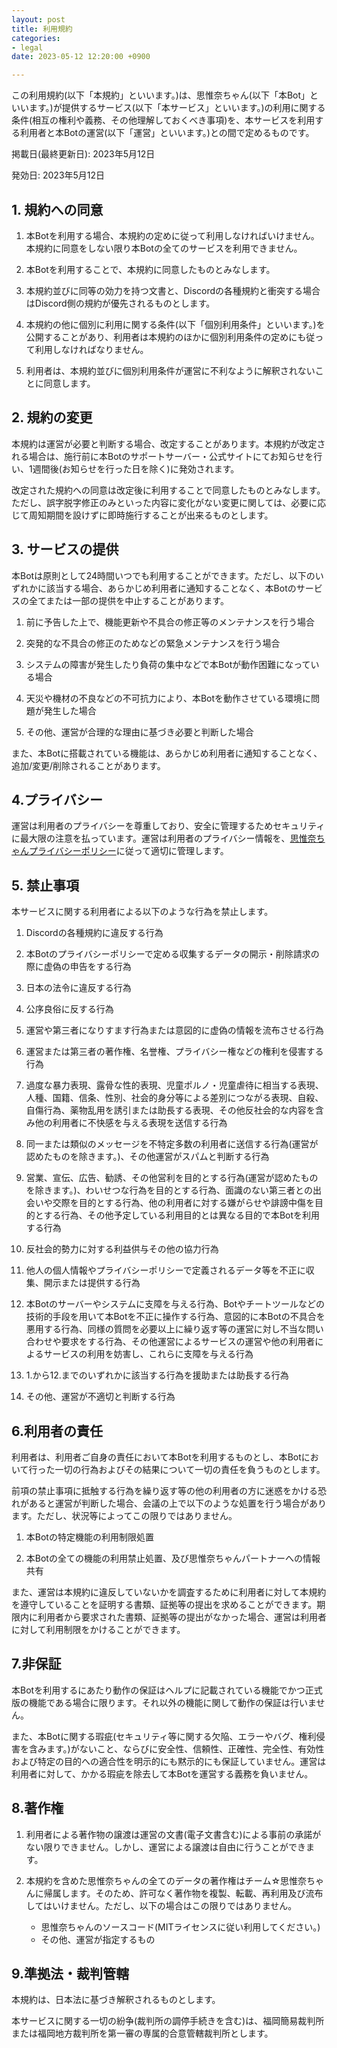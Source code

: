 ```yaml
---
layout: post
title: 利用規約
categories:
- legal
date: 2023-05-12 12:20:00 +0900

---
```

この利用規約(以下「本規約」といいます。)は、思惟奈ちゃん(以下「本Bot」といいます。)が提供するサービス(以下「本サービス」といいます。)の利用に関する条件(相互の権利や義務、その他理解しておくべき事項)を、本サービスを利用する利用者と本Botの運営(以下「運営」といいます。)との間で定めるものです。

掲載日(最終更新日): 2023年5月12日

発効日: 2023年5月12日

## 1. 規約への同意

1. 本Botを利用する場合、本規約の定めに従って利用しなければいけません。本規約に同意をしない限り本Botの全てのサービスを利用できません。

2. 本Botを利用することで、本規約に同意したものとみなします。

3. 本規約並びに同等の効力を持つ文書と、Discordの各種規約と衝突する場合はDiscord側の規約が優先されるものとします。

4. 本規約の他に個別に利用に関する条件(以下「個別利用条件」といいます。)を公開することがあり、利用者は本規約のほかに個別利用条件の定めにも従って利用しなければなりません。

5. 利用者は、本規約並びに個別利用条件が運営に不利なように解釈されないことに同意します。

## 2. 規約の変更

本規約は運営が必要と判断する場合、改定することがあります。本規約が改定される場合は、施行前に本Botのサポートサーバー・公式サイトにてお知らせを行い、1週間後(お知らせを行った日を除く)に発効されます。

改定された規約への同意は改定後に利用することで同意したものとみなします。ただし、誤字脱字修正のみといった内容に変化がない変更に関しては、必要に応じて周知期間を設けずに即時施行することが出来るものとします。

## 3. サービスの提供

本Botは原則として24時間いつでも利用することができます。ただし、以下のいずれかに該当する場合、あらかじめ利用者に通知することなく、本Botのサービスの全てまたは一部の提供を中止することがあります。

1. 前に予告した上で、機能更新や不具合の修正等のメンテナンスを行う場合

2. 突発的な不具合の修正のためなどの緊急メンテナンスを行う場合

3. システムの障害が発生したり負荷の集中などで本Botが動作困難になっている場合

4. 天災や機材の不良などの不可抗力により、本Botを動作させている環境に問題が発生した場合

5. その他、運営が合理的な理由に基づき必要と判断した場合

また、本Botに搭載されている機能は、あらかじめ利用者に通知することなく、追加/変更/削除されることがあります。

## 4.プライバシー

運営は利用者のプライバシーを尊重しており、安全に管理するためセキュリティに最大限の注意を払っています。運営は利用者のプライバシー情報を、[思惟奈ちゃんプライバシーポリシー](https://sina-chan.com/legal/bot-privacy-policy)に従って適切に管理します。

## 5. 禁止事項

本サービスに関する利用者による以下のような行為を禁止します。

1. Discordの各種規約に違反する行為

2. 本Botのプライバシーポリシーで定める収集するデータの開示・削除請求の際に虚偽の申告をする行為

3. 日本の法令に違反する行為

4. 公序良俗に反する行為

5. 運営や第三者になりすます行為または意図的に虚偽の情報を流布させる行為

6. 運営または第三者の著作権、名誉権、プライバシー権などの権利を侵害する行為

7. 過度な暴力表現、露骨な性的表現、児童ポルノ・児童虐待に相当する表現、人種、国籍、信条、性別、社会的身分等による差別につながる表現、自殺、自傷行為、薬物乱用を誘引または助長する表現、その他反社会的な内容を含み他の利用者に不快感を与える表現を送信する行為

8. 同一または類似のメッセージを不特定多数の利用者に送信する行為(運営が認めたものを除きます。)、その他運営がスパムと判断する行為

9. 営業、宣伝、広告、勧誘、その他営利を目的とする行為(運営が認めたものを除きます。)、わいせつな行為を目的とする行為、面識のない第三者との出会いや交際を目的とする行為、他の利用者に対する嫌がらせや誹謗中傷を目的とする行為、その他予定している利用目的とは異なる目的で本Botを利用する行為

10. 反社会的勢力に対する利益供与その他の協力行為

11. 他人の個人情報やプライバシーポリシーで定義されるデータ等を不正に収集、開示または提供する行為

12. 本Botのサーバーやシステムに支障を与える行為、Botやチートツールなどの技術的手段を用いて本Botを不正に操作する行為、意図的に本Botの不具合を悪用する行為、同様の質問を必要以上に繰り返す等の運営に対し不当な問い合わせや要求をする行為、その他運営によるサービスの運営や他の利用者によるサービスの利用を妨害し、これらに支障を与える行為

13. 1.から12.までのいずれかに該当する行為を援助または助長する行為

14. その他、運営が不適切と判断する行為

## 6.利用者の責任

利用者は、利用者ご自身の責任において本Botを利用するものとし、本Botにおいて行った一切の行為およびその結果について一切の責任を負うものとします。

前項の禁止事項に抵触する行為を繰り返す等の他の利用者の方に迷惑をかける恐れがあると運営が判断した場合、会議の上で以下のような処置を行う場合があります。ただし、状況等によってこの限りではありません。

1. 本Botの特定機能の利用制限処置

2. 本Botの全ての機能の利用禁止処置、及び思惟奈ちゃんパートナーへの情報共有

また、運営は本規約に違反していないかを調査するために利用者に対して本規約を遵守していることを証明する書類、証拠等の提出を求めることができます。期限内に利用者から要求された書類、証拠等の提出がなかった場合、運営は利用者に対して利用制限をかけることができます。

## 7.非保証

本Botを利用するにあたり動作の保証はヘルプに記載されている機能でかつ正式版の機能である場合に限ります。それ以外の機能に関して動作の保証は行いません。

また、本Botに関する瑕疵(セキュリティ等に関する欠陥、エラーやバグ、権利侵害を含みます。)がないこと、ならびに安全性、信頼性、正確性、完全性、有効性および特定の目的への適合性を明示的にも黙示的にも保証していません。運営は利用者に対して、かかる瑕疵を除去して本Botを運営する義務を負いません。

## 8.著作権

1. 利用者による著作物の譲渡は運営の文書(電子文書含む)による事前の承諾がない限りできません。しかし、運営による譲渡は自由に行うことができます。

2. 本規約を含めた思惟奈ちゃんの全てのデータの著作権はチーム☆思惟奈ちゃんに帰属します。そのため、許可なく著作物を複製、転載、再利用及び流布してはいけません。ただし、以下の場合はこの限りではありません。

    - 思惟奈ちゃんのソースコード(MITライセンスに従い利用してください。)
    - その他、運営が指定するもの

## 9.準拠法・裁判管轄

本規約は、日本法に基づき解釈されるものとします。

本サービスに関する一切の紛争(裁判所の調停手続きを含む)は、福岡簡易裁判所または福岡地方裁判所を第一審の専属的合意管轄裁判所とします。